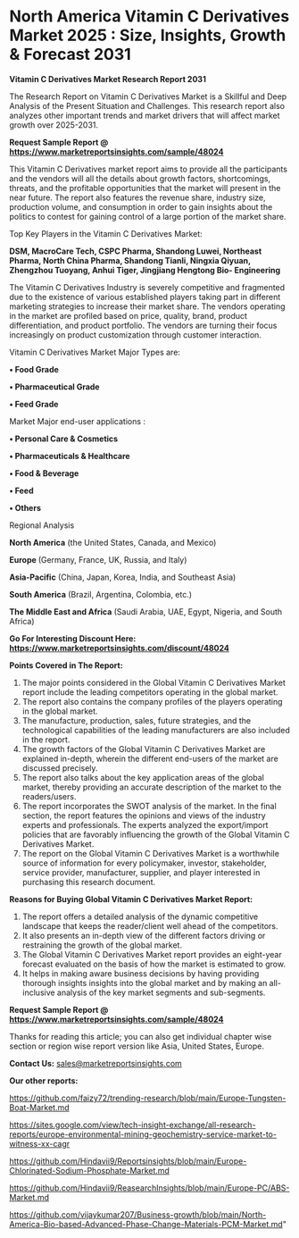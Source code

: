 # North America Vitamin C Derivatives Market 2025 : Size, Insights, Growth & Forecast 2031

<strong>Vitamin C Derivatives Market Research Report 2031</strong>

The Research Report on Vitamin C Derivatives Market is a Skillful and Deep Analysis of the Present Situation and Challenges. This research report also analyzes other important trends and market drivers that will affect market growth over 2025-2031.

<strong>Request Sample Report @ <a href=https://www.marketreportsinsights.com/sample/48024>https://www.marketreportsinsights.com/sample/48024</a></strong>

This Vitamin C Derivatives market report aims to provide all the participants and the vendors will all the details about growth factors, shortcomings, threats, and the profitable opportunities that the market will present in the near future. The report also features the revenue share, industry size, production volume, and consumption in order to gain insights about the politics to contest for gaining control of a large portion of the market share.

Top Key Players in the Vitamin C Derivatives Market:

<strong>DSM, MacroCare Tech, CSPC Pharma, Shandong Luwei, Northeast Pharma, North China Pharma, Shandong Tianli, Ningxia Qiyuan, Zhengzhou Tuoyang, Anhui Tiger, Jingjiang Hengtong Bio- Engineering</strong>

The Vitamin C Derivatives Industry is severely competitive and fragmented due to the existence of various established players taking part in different marketing strategies to increase their market share. The vendors operating in the market are profiled based on price, quality, brand, product differentiation, and product portfolio. The vendors are turning their focus increasingly on product customization through customer interaction.

Vitamin C Derivatives Market Major Types are:

<strong>•  Food Grade

•  Pharmaceutical Grade

•  Feed Grade</strong>

Market Major end-user applications :

<strong>•  Personal Care & Cosmetics

•  Pharmaceuticals & Healthcare

•  Food & Beverage

•  Feed

•  Others</strong>

Regional Analysis

</u><strong><b>North America</b></strong> (the United States, Canada, and Mexico)

<strong><b>Europe </b></strong>(Germany, France, UK, Russia, and Italy)

<strong><b>Asia-Pacific</b></strong> (China, Japan, Korea, India, and Southeast Asia)

<strong><b>South America</b></strong> (Brazil, Argentina, Colombia, etc.)

<strong><b>The Middle East and Africa</b></strong> (Saudi Arabia, UAE, Egypt, Nigeria, and South Africa)

<strong>Go For Interesting Discount Here: <a href=https://www.marketreportsinsights.com/discount/48024>https://www.marketreportsinsights.com/discount/48024</a></strong>

<strong>Points Covered in The Report:</strong>
<ol>
  <li>The major points considered in the Global Vitamin C Derivatives Market report include the leading competitors operating in the global market.</li>
  <li>The report also contains the company profiles of the players operating in the global market.</li>
  <li>The manufacture, production, sales, future strategies, and the technological capabilities of the leading manufacturers are also included in the report.</li>
  <li>The growth factors of the Global Vitamin C Derivatives Market are explained in-depth, wherein the different end-users of the market are discussed precisely.</li>
  <li>The report also talks about the key application areas of the global market, thereby providing an accurate description of the market to the readers/users.</li>
  <li>The report incorporates the SWOT analysis of the market. In the final section, the report features the opinions and views of the industry experts and professionals. The experts analyzed the export/import policies that are favorably influencing the growth of the Global Vitamin C Derivatives Market.</li>
  <li>The report on the Global Vitamin C Derivatives Market is a worthwhile source of information for every policymaker, investor, stakeholder, service provider, manufacturer, supplier, and player interested in purchasing this research document.</li>
</ol>
<strong>Reasons for Buying Global Vitamin C Derivatives Market Report:</strong>

<ol>
  <li>The report offers a detailed analysis of the dynamic competitive landscape that keeps the reader/client well ahead of the competitors.</li>
  <li>It also presents an in-depth view of the different factors driving or restraining the growth of the global market.</li>
  <li>The Global Vitamin C Derivatives Market report provides an eight-year forecast evaluated on the basis of how the market is estimated to grow.</li>
  <li>It helps in making aware business decisions by having providing thorough insights insights into the global market and by making an all-inclusive analysis of the key market segments and sub-segments.</li>
</ol>
<strong>Request Sample Report @ <a href=https://www.marketreportsinsights.com/sample/48024>https://www.marketreportsinsights.com/sample/48024</a></strong>


Thanks for reading this article; you can also get individual chapter wise section or region wise report version like Asia, United States, Europe.

<strong>Contact Us:</strong>
sales@marketreportsinsights.com

<strong>Our other reports:</strong>

<a href=https://github.com/faizy72/trending-research/blob/main/Europe-Tungsten-Boat-Market.md>https://github.com/faizy72/trending-research/blob/main/Europe-Tungsten-Boat-Market.md</a>

<a href=https://sites.google.com/view/tech-insight-exchange/all-research-reports/europe-environmental-mining-geochemistry-service-market-to-witness-xx-cagr>https://sites.google.com/view/tech-insight-exchange/all-research-reports/europe-environmental-mining-geochemistry-service-market-to-witness-xx-cagr</a>

<a href=https://github.com/Hindavii9/Reportsinsights/blob/main/Europe-Chlorinated-Sodium-Phosphate-Market.md>https://github.com/Hindavii9/Reportsinsights/blob/main/Europe-Chlorinated-Sodium-Phosphate-Market.md</a>

<a href=https://github.com/Hindavii9/ReasearchInsights/blob/main/Europe-PC/ABS-Market.md>https://github.com/Hindavii9/ReasearchInsights/blob/main/Europe-PC/ABS-Market.md</a>

<a href=https://github.com/vijaykumar207/Business-growth/blob/main/North-America-Bio-based-Advanced-Phase-Change-Materials-PCM-Market.md>https://github.com/vijaykumar207/Business-growth/blob/main/North-America-Bio-based-Advanced-Phase-Change-Materials-PCM-Market.md</a>"
